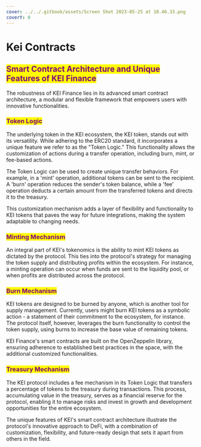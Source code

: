 ```yaml
---
cover: ../../.gitbook/assets/Screen Shot 2023-05-25 at 10.46.33.png
coverY: 0
---
```


# Kei Contracts

## <mark style="color:purple;">**Smart Contract Architecture and Unique Features of KEI Finance**</mark>

The robustness of KEI Finance lies in its advanced smart contract architecture, a modular and flexible framework that empowers users with innovative functionalities.

### <mark style="color:purple;">**Token Logic**</mark>

The underlying token in the KEI ecosystem, the KEI token, stands out with its versatility. While adhering to the ERC20 standard, it incorporates a unique feature we refer to as the "Token Logic." This functionality allows the customization of actions during a transfer operation, including burn, mint, or fee-based actions.

The Token Logic can be used to create unique transfer behaviors. For example, in a 'mint' operation, additional tokens can be sent to the recipient. A 'burn' operation reduces the sender's token balance, while a 'fee' operation deducts a certain amount from the transferred tokens and directs it to the treasury.

This customization mechanism adds a layer of flexibility and functionality to KEI tokens that paves the way for future integrations, making the system adaptable to changing needs.

### <mark style="color:purple;">**Minting Mechanism**</mark>&#x20;

An integral part of KEI's tokenomics is the ability to mint KEI tokens as dictated by the protocol. This ties into the protocol's strategy for managing the token supply and distributing profits within the ecosystem. For instance, a minting operation can occur when funds are sent to the liquidity pool, or when profits are distributed across the protocol.

### <mark style="color:purple;">**Burn Mechanism**</mark>&#x20;

KEI tokens are designed to be burned by anyone, which is another tool for supply management. Currently, users might burn KEI tokens as a symbolic action - a statement of their commitment to the ecosystem, for instance. The protocol itself, however, leverages the burn functionality to control the token supply, using burns to increase the base value of remaining tokens.

KEI Finance's smart contracts are built on the OpenZeppelin library, ensuring adherence to established best practices in the space, with the additional customized functionalities.

### <mark style="color:purple;">**Treasury Mechanism**</mark>&#x20;

The KEI protocol includes a fee mechanism in its Token Logic that transfers a percentage of tokens to the treasury during transactions. This process, accumulating value in the treasury, serves as a financial reserve for the protocol, enabling it to manage risks and invest in growth and development opportunities for the entire ecosystem.

The unique features of KEI's smart contract architecture illustrate the protocol's innovative approach to DeFi, with a combination of customization, flexibility, and future-ready design that sets it apart from others in the field.
